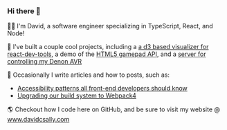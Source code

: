 ### Hi there 👋

👨‍💻 I'm David, a software engineer specializing in TypeScript, React, and Node! 

🔧 I've built a couple cool projects, including a [a d3 based visualizer for react-dev-tools](https://github.com/React-Sight/React-Sight), a demo of the [HTML5 gamepad API](https://gamepad-nu.now.sh/), and a [server for controlling my Denon AVR](https://github.com/davidcsally/restful-denon)

📝 Occasionally I write articles and how to posts, such as:

- [Accessibility patterns all front-end developers should know](https://uxdesign.cc/accessibility-patterns-all-front-end-developers-should-know-b5d705c42b4c)
- [Upgrading our build system to Webpack4](https://medium.com/@davidchristophersally/upgrading-our-build-system-to-webpack4-6b13dd58721a)

🌎 Checkout how I code here on GitHub, and be sure to visit my website @ www.davidcsally.com 
